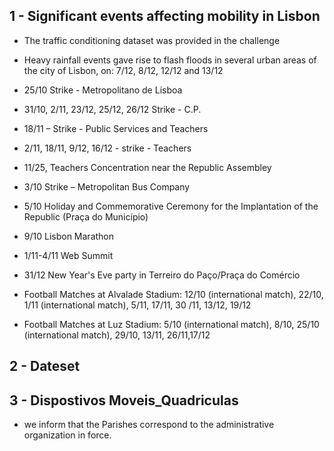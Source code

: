 ## 1 - Significant events affecting mobility in Lisbon
- The traffic conditioning dataset was provided in the challenge
- Heavy rainfall events gave rise to flash floods in several urban areas of the city of Lisbon, on: 7/12, 8/12, 12/12 and 13/12
- 25/10 Strike  - Metropolitano de Lisboa
- 31/10, 2/11, 23/12, 25/12, 26/12 Strike - C.P.
- 18/11 – Strike - Public Services and Teachers
- 2/11, 18/11, 9/12, 16/12 -  strike - Teachers
- 11/25, Teachers Concentration near the Republic Assembley
- 3/10 Strike – Metropolitan Bus Company
- 5/10 Holiday and Commemorative Ceremony for the Implantation of the Republic (Praça do Município)
- 9/10 Lisbon Marathon
- 1/11-4/11 Web Summit
- 31/12 New Year's Eve party in Terreiro do Paço/Praça do Comércio

- Football Matches at Alvalade Stadium: 12/10 (international match), 22/10, 1/11 (international match), 5/11, 17/11, 30 /11, 13/12, 19/12
- Football Matches at Luz Stadium: 5/10 (international match), 8/10, 25/10 (international match), 29/10, 13/11, 26/11,17/12

## 2 - Dateset
## 3 - Dispostivos Moveis_Quadriculas
- we inform that the Parishes correspond to the administrative organization in force.